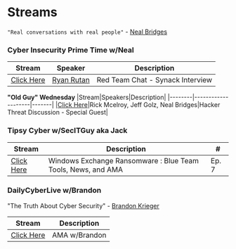 # Streams

`"Real conversations with real people"` - [Neal Bridges](https://www.linkedin.com/in/nealbridges)

### Cyber Insecurity Prime Time w/Neal

|Stream|Speaker|Description|
|-------|-----------------|------|
|[Click Here](https://www.twitch.tv/videos/942355203?filter=archives&sort=time)|[Ryan Rutan](https://www.twitch.tv/videos/942355203?filter=archives&sort=time)| Red Team Chat - Synack Interview|


**"Old Guy" Wednesday**
|Stream|Speakers|Description|
|--------|--------------------|-------|
|[Click Here](https://www.twitch.tv/videos/944736331?filter=archives&sort=time)|Rick Mcelroy, Jeff Golz, Neal Bridges|Hacker Threat Discussion - Special Guest|


### Tipsy Cyber w/SecITGuy aka Jack
|Stream|Description|#|
|----|-----------|------------|
|[Click Here](https://www.twitch.tv/videos/947167840?filter=archives&sort=time)|Windows Exchange Ransomware : Blue Team Tools, News, and AMA |Ep. 7|


### DailyCyberLive w/Brandon

"The Truth About Cyber Security" - [Brandon Krieger](https://www.linkedin.com/in/brandonkrieger/)

|Stream|Description|
|-------|------------------------|
|[Click Here](https://www.twitch.tv/videos/944612356?filter=archives&sort=time)|AMA w/Brandon|
